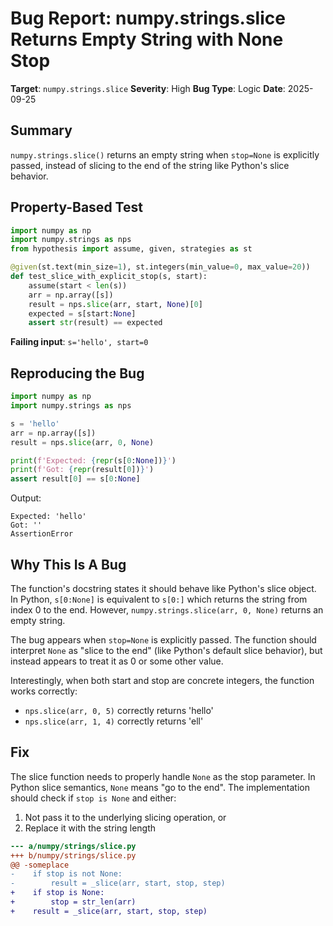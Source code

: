 # Bug Report: numpy.strings.slice Returns Empty String with None Stop

**Target**: `numpy.strings.slice`
**Severity**: High
**Bug Type**: Logic
**Date**: 2025-09-25

## Summary

`numpy.strings.slice()` returns an empty string when `stop=None` is explicitly passed, instead of slicing to the end of the string like Python's slice behavior.

## Property-Based Test

```python
import numpy as np
import numpy.strings as nps
from hypothesis import assume, given, strategies as st

@given(st.text(min_size=1), st.integers(min_value=0, max_value=20))
def test_slice_with_explicit_stop(s, start):
    assume(start < len(s))
    arr = np.array([s])
    result = nps.slice(arr, start, None)[0]
    expected = s[start:None]
    assert str(result) == expected
```

**Failing input**: `s='hello', start=0`

## Reproducing the Bug

```python
import numpy as np
import numpy.strings as nps

s = 'hello'
arr = np.array([s])
result = nps.slice(arr, 0, None)

print(f'Expected: {repr(s[0:None])}')
print(f'Got: {repr(result[0])}')
assert result[0] == s[0:None]
```

Output:
```
Expected: 'hello'
Got: ''
AssertionError
```

## Why This Is A Bug

The function's docstring states it should behave like Python's slice object. In Python, `s[0:None]` is equivalent to `s[0:]` which returns the string from index 0 to the end. However, `numpy.strings.slice(arr, 0, None)` returns an empty string.

The bug appears when `stop=None` is explicitly passed. The function should interpret `None` as "slice to the end" (like Python's default slice behavior), but instead appears to treat it as 0 or some other value.

Interestingly, when both start and stop are concrete integers, the function works correctly:
- `nps.slice(arr, 0, 5)` correctly returns 'hello'
- `nps.slice(arr, 1, 4)` correctly returns 'ell'

## Fix

The slice function needs to properly handle `None` as the stop parameter. In Python slice semantics, `None` means "go to the end". The implementation should check if `stop is None` and either:
1. Not pass it to the underlying slicing operation, or
2. Replace it with the string length

```diff
--- a/numpy/strings/slice.py
+++ b/numpy/strings/slice.py
@@ -someplace
-    if stop is not None:
-        result = _slice(arr, start, stop, step)
+    if stop is None:
+        stop = str_len(arr)
+    result = _slice(arr, start, stop, step)
```